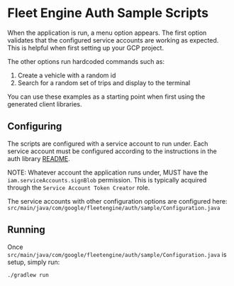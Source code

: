 # Fleet Engine Auth Sample Scripts

When the application is run, a menu option appears. The first option validates
that the configured service accounts are working as expected. This is helpful
when first setting up your GCP project.

The other options run hardcoded commands such as:

1. Create a vehicle with a random id
1. Search for a random set of trips and display to the terminal

You can use these examples as a starting point when first using the generated
client libraries.

## Configuring

The scripts are configured with a service account to run under. Each service
account must be configured according to the instructions in the auth library
[README](../README.md).

NOTE: Whatever account the application runs under, MUST have the
`iam.serviceAccounts.signBlob` permission. This is typically acquired through
the `Service Account Token Creator` role.

The service accounts with other configuration options are configured here:
`src/main/java/com/google/fleetengine/auth/sample/Configuration.java`

## Running

Once `src/main/java/com/google/fleetengine/auth/sample/Configuration.java` is
setup, simply run:

```
./gradlew run
```
